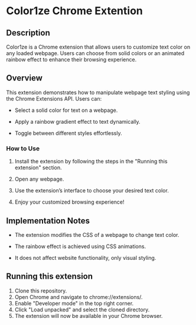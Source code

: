 # Color1ze Chrome Extention

## Description

Color1ze is a Chrome extension that allows users to customize text color on any loaded webpage. Users can choose from solid colors or an animated rainbow effect to enhance their browsing experience.

## Overview

This extension demonstrates how to manipulate webpage text styling using the Chrome Extensions API. Users can:

- Select a solid color for text on a webpage.

- Apply a rainbow gradient effect to text dynamically.

- Toggle between different styles effortlessly.

### How to Use

1. Install the extension by following the steps in the "Running this extension" section.

2. Open any webpage.

3. Use the extension’s interface to choose your desired text color.

4. Enjoy your customized browsing experience!

## Implementation Notes

- The extension modifies the CSS of a webpage to change text color.

- The rainbow effect is achieved using CSS animations.

- It does not affect website functionality, only visual styling.

## Running this extension

1. Clone this repository.
2. Open Chrome and navigate to chrome://extensions/.
3. Enable "Developer mode" in the top right corner.
4. Click "Load unpacked" and select the cloned directory.
5. The extension will now be available in your Chrome browser.

